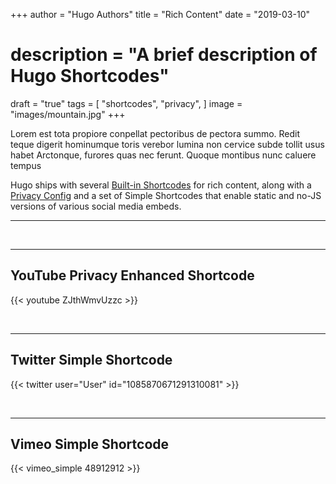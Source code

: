 +++
author = "Hugo Authors"
title = "Rich Content"
date = "2019-03-10"
# description = "A brief description of Hugo Shortcodes"
draft = "true"
tags = [
    "shortcodes",
    "privacy",
]
image = "images/mountain.jpg"
+++

Lorem est tota propiore conpellat pectoribus de
pectora summo. Redit teque digerit hominumque toris verebor lumina non cervice
subde tollit usus habet Arctonque, furores quas nec ferunt. Quoque montibus nunc
caluere tempus<!--more-->

Hugo ships with several [Built-in Shortcodes](https://gohugo.io/content-management/shortcodes/#use-hugo-s-built-in-shortcodes) for rich content, along with a [Privacy Config](https://gohugo.io/about/hugo-and-gdpr/) and a set of Simple Shortcodes that enable static and no-JS versions of various social media embeds.
<!--more-->
---

<br>

---

## YouTube Privacy Enhanced Shortcode

{{< youtube ZJthWmvUzzc >}}

<br>

---

## Twitter Simple Shortcode

{{< twitter user="User" id="1085870671291310081" >}}

<br>

---

## Vimeo Simple Shortcode

{{< vimeo_simple 48912912 >}}
